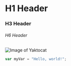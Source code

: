 # H1 Header 
### H3 Header
###### H6 Header
![Image of Yaktocat](https://octodex.github.com/images/yaktocat.png)
``` javascript
var myVar = "Hello, world!";
```
